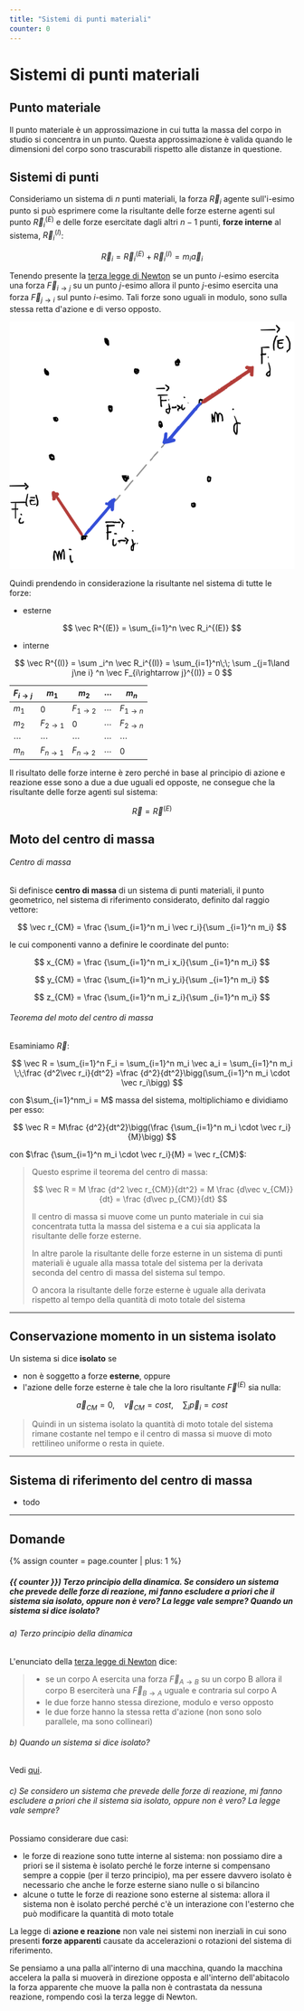 ```yaml
---
title: "Sistemi di punti materiali"
counter: 0
---
```

# Sistemi di punti materiali
## Punto materiale
Il punto materiale è un approssimazione in cui tutta la massa del corpo in studio si concentra in un punto. Questa approssimazione è valida quando le dimensioni del corpo sono trascurabili rispetto alle distanze in questione.

## Sistemi di punti

Consideriamo un sistema di $n$ punti materiali, la forza $\vec R_i$ agente sull'i-esimo punto si può esprimere come la risultante delle forze esterne agenti sul punto $\vec R_i^{(E)}$ e delle forze esercitate dagli altri $n-1$ punti, __forze interne__ al sistema, $\vec R_i^{(I)}$:

$$
\vec R_i = \vec R_i^{(E)} + \vec R_i^{(I)} =m_i \vec a_i
$$

Tenendo presente la [terza legge di Newton](dinamica.md#terza-legge-di-newton-principio-di-azione-e-reazione) se un punto $i$-esimo esercita una forza $\vec F_{i\rightarrow j}$ su un punto $j$-esimo allora il punto $j$-esimo esercita una forza $\vec F_{j\rightarrow i}$ sul punto $i$-esimo. Tali forze sono uguali in modulo, sono sulla stessa retta d'azione e di verso opposto.

<img alt="due punti i e j su un sistema di punti" src="../imgs/sistemi-di-punti-00_ForzeInterneEsterne.png">

Quindi prendendo in considerazione la risultante nel sistema di tutte le forze:
- esterne 

$$
\vec R^{(E)} = \sum_{i=1}^n \vec R_i^{(E)}
$$

- interne

$$
\vec R^{(I)} = \sum _i^n \vec R_i^{(I)} = \sum_{i=1}^n\;\; \sum _{j=1\land j\ne i} ^n \vec F_{i\rightarrow j}^{(I)} = 0
$$


|$F_{i\rightarrow j}$|$m_1$|$m_2$|$\cdots$|$m_n$|
|-|-|-|-|-|
|$m_1$|$0$|$F_{1\rightarrow 2}$ |$\cdots$| $F_{1\rightarrow n}$|
|$m_2$|$F_{2\rightarrow 1}$| $0$ | $\cdots$ | $F_{2\rightarrow n}$
|$\cdots$|$\cdots$|$\cdots$|$\cdots$|$\cdots$|
|$m_n$|$F_{n\rightarrow 1}$|$F_{n\rightarrow 2}$|$\cdots$|$0$|

Il risultato delle forze interne è zero perché in base al principio di azione e reazione esse sono a due a due uguali ed opposte, ne consegue che la risultante delle forze agenti sul sistema:

$$
\vec R = \vec R^{(E)}
$$

## Moto del centro di massa
###### Centro di massa
Si definisce __centro di massa__ di un sistema di punti materiali, il punto geometrico, nel sistema di riferimento considerato, definito dal raggio vettore:

$$
\vec r_{CM} = \frac {\sum_{i=1}^n m_i \vec r_i}{\sum _{i=1}^n m_i}
$$

le cui componenti vanno a definire le coordinate del punto:

$$
x_{CM} = \frac {\sum_{i=1}^n m_i  x_i}{\sum _{i=1}^n m_i}
$$

$$
y_{CM} = \frac {\sum_{i=1}^n m_i  y_i}{\sum _{i=1}^n m_i}
$$

$$
z_{CM} = \frac {\sum_{i=1}^n m_i  z_i}{\sum _{i=1}^n m_i}
$$

###### Teorema del moto del centro di massa
Esaminiamo $\vec R$:

$$
\vec R = \sum_{i=1}^n F_i = \sum_{i=1}^n m_i \vec a_i = \sum_{i=1}^n m_i \;\;\frac {d^2\vec r_i}{dt^2} =\frac {d^2}{dt^2}\bigg(\sum_{i=1}^n m_i \cdot \vec r_i\bigg)
$$

con $\sum_{i=1}^nm_i = M$ massa del sistema, moltiplichiamo e dividiamo per esso:

$$
\vec R = M\frac {d^2}{dt^2}\bigg(\frac {\sum_{i=1}^n m_i \cdot \vec r_i}{M}\bigg)
$$ 

con $\frac {\sum_{i=1}^n m_i \cdot \vec r_i}{M} = \vec r_{CM}$: 

>Questo esprime il teorema del centro di massa:
>
>$$
>\vec R = M \frac {d^2 \vec r_{CM}}{dt^2} = M \frac {d\vec v_{CM}}{dt} = \frac {d\vec p_{CM}}{dt}
>$$
>
> Il centro di massa si muove come un punto materiale in cui sia concentrata tutta la massa del sistema e a cui sia applicata la risultante delle forze esterne.
>
> In altre parole la risultante delle forze esterne in un sistema di punti materiali è uguale alla massa totale del sistema per la derivata seconda del centro di massa del sistema sul tempo.
>
> O ancora la risultante delle forze esterne è uguale alla derivata rispetto al tempo della quantità di moto totale del sistema 

---

## Conservazione momento in un sistema isolato

Un sistema si dice __isolato__ se 
- non è soggetto a forze __esterne__, oppure 
- l'azione delle forze esterne è tale che la loro risultante $\vec F^{(E)}$ sia nulla:

$$ \vec a_{CM} = 0,\quad \vec v_{CM} = cost,\quad \sum_i \vec p_i = cost $$

>Quindi in un sistema isolato la quantità di moto totale  del sistema rimane costante nel tempo e il centro di massa si muove di moto rettilineo uniforme o resta in quiete.

>

---

## Sistema di riferimento del centro di massa

- todo

---

## Domande

{% assign counter = page.counter | plus: 1 %}
##### {{ counter }}) Terzo principio della dinamica. Se considero un sistema che prevede delle forze di reazione, mi fanno escludere a priori che il sistema sia isolato, oppure non è vero? La legge vale sempre? Quando un sistema si dice isolato?

###### a) Terzo principio della dinamica
L'enunciato della [terza legge di Newton](dinamica.md#terza-legge-di-newton-principio-di-azione-e-reazione) dice:
> - se un corpo <span class="color">A</span> esercita una forza $\vec F_{A\rightarrow B}$ su un corpo <span class="color">B</span> allora il corpo <span class="color">B</span> eserciterà una $\vec F_{B\rightarrow A}$ uguale e contraria sul corpo <span class="color">A</span>
> - le due forze hanno stessa direzione, modulo e verso opposto 
> - le due forze hanno la stessa retta d'azione (non sono solo parallele, ma sono collineari)

###### b) Quando un sistema si dice isolato?

Vedi [qui](#conservazione-momento-in-un-sistema-isolato ).

###### c)  Se considero un sistema che prevede delle forze di reazione, mi fanno escludere a priori che il sistema sia isolato, oppure non è vero? La legge vale sempre?

Possiamo considerare due casi:
- le forze di reazione sono tutte interne al sistema: non possiamo dire a priori se il sistema è isolato perché le forze interne si compensano sempre a coppie (per il terzo principio), ma per essere davvero isolato è necessario che anche le forze esterne siano nulle o si bilancino
- alcune o tutte le forze di reazione sono esterne al sistema: allora il sistema non è isolato perché perché c'è un interazione con l'esterno che può modificare la quantità di moto totale

La legge di __azione e reazione__ non vale nei sistemi non inerziali in cui sono presenti __forze apparenti__ causate da accelerazioni o rotazioni del sistema di riferimento.

Se pensiamo a una palla all'interno di una macchina, quando la macchina accelera la palla si muoverà in direzione opposta e all'interno dell'abitacolo la forza apparente che muove la palla non è contrastata da nessuna reazione, rompendo così la terza legge di Newton.